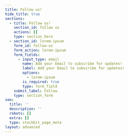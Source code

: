 ```yaml
---
title: Follow us!
hide_title: true
sections:
  - title: Follow us!
    section_id: follow us
    actions: []
    type: section_hero
  - section_id: lorem-ipsum
    form_id: follow-us
    form_action: lorem-ipsum
    form_fields:
      - input_type: email
        name: Add your Email to subscribe for updates!
        label: Add your Email to subscribe for updates!
        options:
          - lorem-ipsum
        is_required: true
        type: form_field
    submit_label: Follow
    type: section_form
seo:
  title: ''
  description: ''
  robots: []
  extra: []
  type: stackbit_page_meta
layout: advanced
---
```

